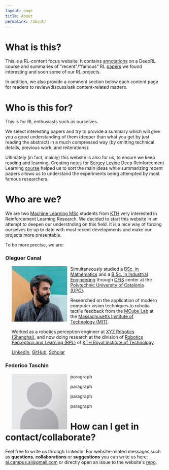 ```yaml
---
layout: page
title: About
permalink: /about/
---
```


# What is this?

This is a RL-content focus website: It contains [annotations](/lectures/) on a DeepRL course and summaries of "recent"/"famous" RL [papers](/papers/) we found interesting and soon some of our RL projects.

In addition, we also provide a comment section below each content page for readers to review/discuss/ask content-related matters.

# Who is this for?

This is for RL enthusiasts such as ourselves.

We select interesting papers and try to provide a summary which will give you a good understanding of them (deeper than what you get by just reading the abstract) in a much compressed way (by omitting technical details, previous work, and reiterations).

Ultimately (in fact, mainly) this website is also for us, to ensure we keep reading and learning.
Creating notes for [Sergey Levine](https://people.eecs.berkeley.edu/~svlevine/) Deep Reinforcement Learning [course](http://rail.eecs.berkeley.edu/deeprlcourse/) helped us to sort the main ideas while summarizing recent papers allows us to understand the experiments being attempted by most famous researchers.

# Who are we?

We are two [Machine Learning MSc](https://www.kth.se/en/studies/master/machinelearning/description-1.48533) students from [KTH](https://www.kth.se/en) very interested in Reinforcement Learning Research.
We decided to start this website in an attempt to deepen our understnding on this field.
It is a nice way of forcing ourselves be up to date with most recent developments and make our projects more presentable.

To be more precise, we are:

### Oleguer Canal
<div style="clear: both;">
  <div style="float: left; margin-right 1em;">
    <img src="/assets/images/about/oleguer.jpg" height="175" width="175" margin-right="10" margin-left="10">
  </div>
  <div>
      <style>
        div {
        margin-right: 10px;
        margin-left: 10px;
        }
    </style>
    <!-- <h2>Oleguer Canal</h2> -->
    <p>Simultaneously studied a <a href="https://fme.upc.edu/en">BSc. in Mathematics</a> and a <a href="https://etseib.upc.edu/en">B.Sc. in Industrial Engineering</a> through <a href="https://cfis.upc.edu/en">CFIS</a> center at the <a href="https://www.upc.edu/en">Polytechnic University of Catalonia (UPC)</a>.</p>
    <p>Researched on the application of modern computer vision techniques to robotic tactile feedback from the <a href="https://fme.upc.edu/en">MCube Lab</a> at the <a href="https://www.mit.edu/">Massachusetts Institute of Technology (MIT)</a>.
    </p>
    <p>Worked as a robotics perception engineer at <a href="http://en.xyzrobotics.ai/">XYZ Robotics (Shanghai)</a>, and now doing research at the division of 
    <a href="https://www.kth.se/rpl/division-of-robotics-perception-and-learning-1.779439">Robotics Perception and Learning (RPL)</a> of <a href="https://www.kth.se/en">KTH Royal Institute of Technology</a>.
    </p>
    <p>
    <a href="https://www.linkedin.com/in/oleguer-canal-aa0599122/">LinkedIn</a>, 
    <a href="https://github.com/OleguerCanal">GitHub</a>, 
    <a href="https://scholar.google.com/citations?user=9cJOtv0AAAAJ&hl">Scholar</a>
    </p>
  </div>
</div>

### Federico Taschin
<div style="clear: both;">
  <div style="float: left; margin-right 1em;">
    <img src="/assets/images/about/placeholder.png" height="175" width="175" margin-right="10" margin-left="10">
  </div>
  <div>
      <style>
        div {
        margin-right: 10px;
        margin-left: 10px;
        }
    </style>
    <!-- <h2>Some title text</h2> -->
    <p>paragraph</p>
    <p>paragraph</p>
    <p>paragraph</p>
    <p>paragraph</p>
  </div>
</div>

<!-- 
<table class="center" style="border:1px solid white">
  <tr>
    <td style="text-align:center"> <img src="/assets/images/about/placeholder.png"  alt="1" width = 72px height = 128px ></td>

    <td style="text-align:center"> <img src="/assets/images/about/placeholder.png" alt="2" width = 72px height = 128px></td>
   </tr> 
   <tr>
      <td style="text-align:center">Oleguer Canal</td>

      <td style="text-align:center">Federico Taschin</td>
  </tr>
  <tr>
      <td style="text-align:center">fdjjfdjdffffffffffffffffffffffffff ffddffd</td>

      <td>fdjdfdfvffvfddkjd</td>
  </tr>
</table> -->


# How can I get in contact/collaborate?

Feel free to write us through LinkedIn!
For website-related messages such as __questions__, __collaborations__ or __suggestions__ you can write us here: [ai.campus.ai@gmail.com](mailto:ai.campus.ai@gmail.com) or directly open an issue to the website's [repo](https://github.com/CampusAI/CampusAI.github.io).